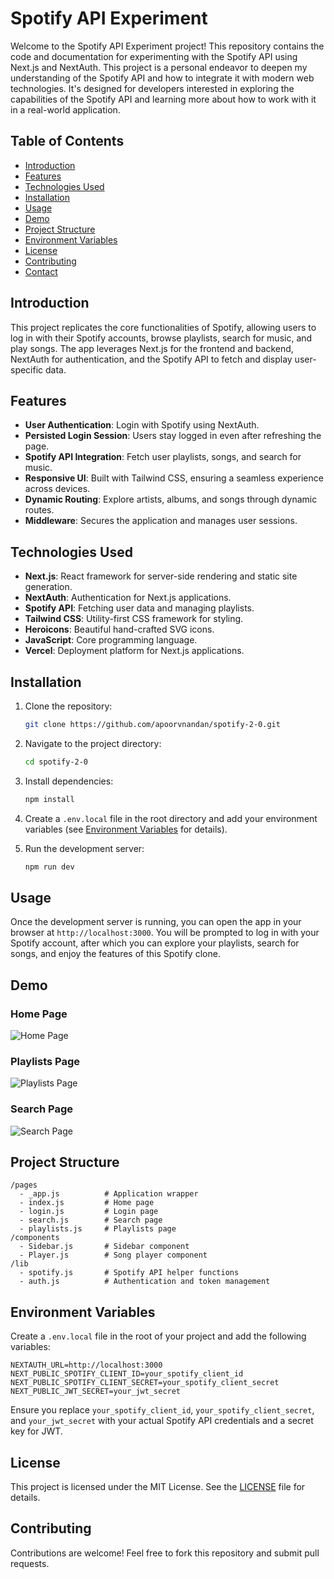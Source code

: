 
# Spotify API Experiment

Welcome to the Spotify API Experiment project! This repository contains the code and documentation for experimenting with the Spotify API using Next.js and NextAuth. This project is a personal endeavor to deepen my understanding of the Spotify API and how to integrate it with modern web technologies. It's designed for developers interested in exploring the capabilities of the Spotify API and learning more about how to work with it in a real-world application.

## Table of Contents

- [Introduction](#introduction)
- [Features](#features)
- [Technologies Used](#technologies-used)
- [Installation](#installation)
- [Usage](#usage)
- [Demo](#demo)
- [Project Structure](#project-structure)
- [Environment Variables](#environment-variables)
- [License](#license)
- [Contributing](#contributing)
- [Contact](#contact)

## Introduction

This project replicates the core functionalities of Spotify, allowing users to log in with their Spotify accounts, browse playlists, search for music, and play songs. The app leverages Next.js for the frontend and backend, NextAuth for authentication, and the Spotify API to fetch and display user-specific data.

## Features

- **User Authentication**: Login with Spotify using NextAuth.
- **Persisted Login Session**: Users stay logged in even after refreshing the page.
- **Spotify API Integration**: Fetch user playlists, songs, and search for music.
- **Responsive UI**: Built with Tailwind CSS, ensuring a seamless experience across devices.
- **Dynamic Routing**: Explore artists, albums, and songs through dynamic routes.
- **Middleware**: Secures the application and manages user sessions.

## Technologies Used

- **Next.js**: React framework for server-side rendering and static site generation.
- **NextAuth**: Authentication for Next.js applications.
- **Spotify API**: Fetching user data and managing playlists.
- **Tailwind CSS**: Utility-first CSS framework for styling.
- **Heroicons**: Beautiful hand-crafted SVG icons.
- **JavaScript**: Core programming language.
- **Vercel**: Deployment platform for Next.js applications.

## Installation

1. Clone the repository:
   ```bash
   git clone https://github.com/apoorvnandan/spotify-2-0.git
   ```
2. Navigate to the project directory:
   ```bash
   cd spotify-2-0
   ```
3. Install dependencies:
   ```bash
   npm install
   ```
4. Create a `.env.local` file in the root directory and add your environment variables (see [Environment Variables](#environment-variables) for details).

5. Run the development server:
   ```bash
   npm run dev
   ```

## Usage

Once the development server is running, you can open the app in your browser at `http://localhost:3000`. You will be prompted to log in with your Spotify account, after which you can explore your playlists, search for songs, and enjoy the features of this Spotify clone.

## Demo

### Home Page
![Home Page](./public/s1)

### Playlists Page
![Playlists Page](./public/s2)

### Search Page
![Search Page](./public/s3)

## Project Structure

```
/pages
  - _app.js          # Application wrapper
  - index.js         # Home page
  - login.js         # Login page
  - search.js        # Search page
  - playlists.js     # Playlists page
/components
  - Sidebar.js       # Sidebar component
  - Player.js        # Song player component
/lib
  - spotify.js       # Spotify API helper functions
  - auth.js          # Authentication and token management
```

## Environment Variables

Create a `.env.local` file in the root of your project and add the following variables:

```
NEXTAUTH_URL=http://localhost:3000
NEXT_PUBLIC_SPOTIFY_CLIENT_ID=your_spotify_client_id
NEXT_PUBLIC_SPOTIFY_CLIENT_SECRET=your_spotify_client_secret
NEXT_PUBLIC_JWT_SECRET=your_jwt_secret
```

Ensure you replace `your_spotify_client_id`, `your_spotify_client_secret`, and `your_jwt_secret` with your actual Spotify API credentials and a secret key for JWT.

## License

This project is licensed under the MIT License. See the [LICENSE](LICENSE) file for details.

## Contributing

Contributions are welcome! Feel free to fork this repository and submit pull requests.


